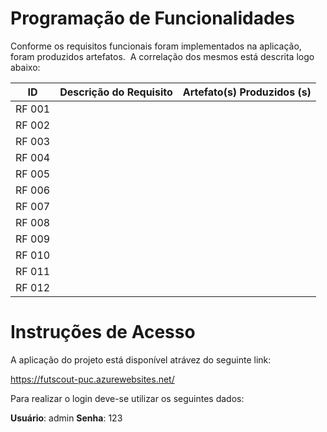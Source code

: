 # Programação de Funcionalidades

Conforme os requisitos funcionais foram implementados na aplicação, foram produzidos artefatos. 
A correlação dos mesmos está descrita logo abaixo:


| **ID** 	| **Descrição do Requisito** 	| **Artefato(s) Produzidos (s)** |
|:---:	|:---:	| :---:	|
| RF 001 |  |  |
|	RF 002 |  |  |
|	RF 003 |  |  |
|	RF 004 |  |  |
|	RF 005 |  |  |
|	RF 006 |  |  |
| RF 007 |  |  |
|	RF 008 |  |  |
|	RF 009 |  |  |
|	RF 010 |  |  |
|	RF 011 |  |  |
|	RF 012 |  |  |

# Instruções de Acesso

A aplicação do projeto está disponível atrávez do seguinte link:

https://futscout-puc.azurewebsites.net/

Para realizar o login deve-se utilizar os seguintes dados:

**Usuário**: admin
**Senha**: 123
